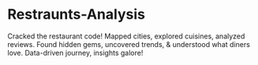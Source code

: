 # Restraunts-Analysis
Cracked the restaurant code! ️Mapped cities, explored cuisines, analyzed reviews. Found hidden gems, uncovered trends, &amp; understood what diners love. Data-driven journey, insights galore!
